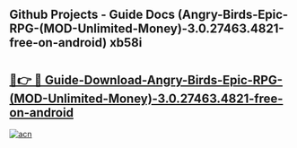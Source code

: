 ## Github Projects - Guide Docs (Angry-Birds-Epic-RPG-(MOD-Unlimited-Money)-3.0.27463.4821-free-on-android) xb58i

# <h2><a href="https://apkcomod.com?title=Angry-Birds-Epic-RPG-(MOD-Unlimited-Money)-3.0.27463.4821-free-on-android">🔗👉 🔴 Guide-Download-Angry-Birds-Epic-RPG-(MOD-Unlimited-Money)-3.0.27463.4821-free-on-android </a></h2>

[![acn](https://github.com/user-attachments/assets/0f9c940e-d8b0-45ae-aac7-cd30a18b3e1c)](https://apkcomod.com?title=Angry-Birds-Epic-RPG-(MOD-Unlimited-Money)-3.0.27463.4821-free-on-android)
